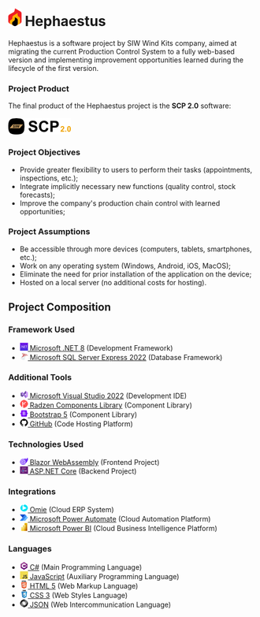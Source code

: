 # ![Hephaestus](Resources/Logos/Readme.png) Hephaestus
Hephaestus is a software project by SIW Wind Kits company, aimed at migrating the current Production Control System to a fully web-based version and implementing improvement opportunities learned during the lifecycle of the first version.

### Project Product
The final product of the Hephaestus project is the **SCP 2.0** software:
<br><br>
[![Product](Resources/Logos/Product.png)](http://scp.siw.ind.br)

### Project Objectives
- Provide greater flexibility to users to perform their tasks (appointments, inspections, etc.);
- Integrate implicitly necessary new functions (quality control, stock forecasts);
- Improve the company's production chain control with learned opportunities;

### Project Assumptions
- Be accessible through more devices (computers, tablets, smartphones, etc.);
- Work on any operating system (Windows, Android, iOS, MacOS);
- Eliminate the need for prior installation of the application on the device;
- Hosted on a local server (no additional costs for hosting).

## Project Composition
### Framework Used
- [![NET](Resources/Icons/NET.png) Microsoft .NET 8](https://dotnet.microsoft.com/) (Development Framework) <br>
- [![SQLServer](Resources/Icons/SQLServer.png) Microsoft SQL Server Express 2022](https://www.microsoft.com/sql-server/sql-server-2022) (Database Framework) <br>

### Additional Tools
- [![Visual Studio](Resources/Icons/Visual%20Studio.png) Microsoft Visual Studio 2022](https://visualstudio.microsoft.com/) (Development IDE) <br>
- [![Radzen](Resources/Icons/Radzen.png) Radzen Components Library](https://blazor.radzen.com/) (Component Library) <br>
- [![Bootstrap](Resources/Icons/Bootstrap.png) Bootstrap 5](https://getbootstrap.com/) (Component Library) <br>
- [![GitHub](Resources/Icons/GitHub.png) GitHub](https://github.com/) (Code Hosting Platform) <br>

### Technologies Used
- [![Blazor](Resources/Icons/Blazor.png) Blazor WebAssembly](https://dotnet.microsoft.com/apps/aspnet/web-apps/blazor) (Frontend Project) <br>
- [![ASP NET](Resources/Icons/ASP.NET.png) ASP.NET Core](https://dotnet.microsoft.com/apps/aspnet) (Backend Project) <br>

### Integrations
- [![Omie](Resources/Icons/Omie.png) Omie](https://www.omie.com.br/) (Cloud ERP System) <br>
- [![Power Automate](Resources/Icons/Power%20Automate.png) Microsoft Power Automate](https://www.microsoft.com/power-platform/products/power-automate) (Cloud Automation Platform) <br>
- [![Power BI](Resources/Icons/Power%20BI.png) Microsoft Power BI](https://www.microsoft.com/power-platform/products/power-bi) (Cloud Business Intelligence Platform) <br>

### Languages
- [![C#](Resources/Icons/C%23.png) C#](https://dotnet.microsoft.com/languages/csharp) (Main Programming Language) <br>
- [![JavaScript](Resources/Icons/JavaScript.png) JavaScript](https://developer.oracle.com/languages/javascript.html) (Auxiliary Programming Language) <br>
- [![HTML](Resources/Icons/HTML.png) HTML 5](https://html5.org/) (Web Markup Language) <br>
- [![CSS](Resources/Icons/CSS.png) CSS 3](https://css3.com/) (Web Styles Language) <br>
- [![JSON](Resources/Icons/JSON.png) JSON](https://www.json.org/) (Web Intercommunication Language) <br>